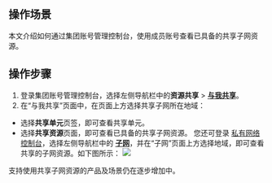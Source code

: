 ## 操作场景
本文介绍如何通过集团账号管理控制台，使用成员账号查看已具备的共享子网资源。

## 操作步骤

1. 登录集团账号管理控制台，选择左侧导航栏中的**资源共享** > **[与我共享](https://console.cloud.tencent.com/organization/share-with)**。
2. 在“与我共享”页面中，在页面上方选择共享子网所在地域：
 - 选择**共享单元**页签，即可查看共享单元。
 - 选择**共享资源**页面，即可查看已具备的共享子网资源。
 您还可登录 [私有网络控制台](https://console.cloud.tencent.com/vpc/vpc)，选择左侧导航栏中的 **[子网](https://console.cloud.tencent.com/vpc/subnet?rid=1)**，并在“子网”页面上方选择地域，即可查看共享的子网资源。如下图所示：
![](https://qcloudimg.tencent-cloud.cn/raw/c0222dace0680051efe7d902c8921da6.png)
<dx-alert infotype="explain" title="">
支持使用共享子网资源的产品及场景仍在逐步增加中。
</dx-alert>




